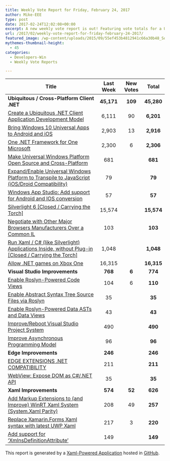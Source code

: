 ```yaml
---
title: Weekly Vote Report for Friday, February 24, 2017
author: Mike-EEE
type: post
date: 2017-02-24T12:02:08+00:00
excerpt: A new weekly vote report is out! Featuring vote totals for a Ubiquitous / Cross-Platform Client .NET (+109 New/45,280 Total), Visual Studio Improvements (+6 New/774 Total), Edge Improvements (+0 New/246 Total), and Xaml Improvements (+52 New/626 Total).
url: /2017/02/weekly-vote-report-for-friday-february-24-2017/
featured_image: /wp-content/uploads/2015/09/55ef453b4812941c66a30b48_Social-Profile-Thick-2561.png
mythemes-thumbnail-height:
  - 45
categories:
  - Developers-Win
  - Weekly Vote Reports

---
```

| Title                                                                                                    | Last Week  |      <span class="new">New Votes</span>       |   Total    |
| -------------------------------------------------------------------------------------------------------- |:----------:|:---------------------------------------------:|:----------:|
| **Ubiquitous / Cross-Platform Client .NET**                                                              | **45,171** | <span class="new"><strong>109</strong></span> | **45,280** |
| [Create a Ubiquitous .NET Client Application Development Model][1]                                       |   6,111    |          <span class="new">90</span>          | **6,201**  |
| [Bring Windows 10 Universal Apps to Android and iOS][2]                                                  |   2,903    |          <span class="new">13</span>          | **2,916**  |
| [One .NET Framework for One Microsoft][3]                                                                |   2,300    |          <span class="new">6</span>           | **2,306**  |
| [Make Universal Windows Platform Open Source and Cross-Platform][4]                                      |    681     |           <span class="new"></span>           |  **681**   |
| [Expand/Enable Universal Windows Platform to Transpile to JavaScript (iOS/Droid Compatibility)][5]       |     79     |           <span class="new"></span>           |   **79**   |
| [Windows App Studio: Add support for Android and IOS conversion][6]                                      |     57     |           <span class="new"></span>           |   **57**   |
| [Silverlight 6 [Closed / Carrying the Torch]][7]                                                         |   15,574   |           <span class="new"></span>           | **15,574** |
| [Negotiate with Other Major Browsers Manufacturers Over a Common IL][8]                                  |    103     |           <span class="new"></span>           |  **103**   |
| [Run Xaml / C# (like Silverlight) Applications Inside, without Plug-in [Closed / Carrying the Torch]][9] |   1,048    |           <span class="new"></span>           | **1,048**  |
| [Allow .NET games on Xbox One][10]                                                                       |   16,315   |           <span class="new"></span>           | **16,315** |
| **Visual Studio Improvements**                                                                           |  **768**   |  <span class="new"><strong>6</strong></span>  |  **774**   |
| [Enable Roslyn-Powered Code Views][11]                                                                   |    104     |          <span class="new">6</span>           |  **110**   |
| [Enable Abstract Syntax Tree Source Files via Roslyn][12]                                                |     35     |           <span class="new"></span>           |   **35**   |
| [Enable Roslyn-Powered Data ASTs and Data Views][13]                                                     |     43     |           <span class="new"></span>           |   **43**   |
| [Improve/Reboot Visual Studio Project System][14]                                                        |    490     |           <span class="new"></span>           |  **490**   |
| [Improve Asynchronous Programming Model][15]                                                             |     96     |           <span class="new"></span>           |   **96**   |
| **Edge Improvements**                                                                                    |  **246**   |  <span class="new"><strong></strong></span>   |  **246**   |
| [EDGE EXTENSIONS .NET COMPATIBILITY][16]                                                                 |    211     |           <span class="new"></span>           |  **211**   |
| [WebView: Expose DOM as C#/.NET API][17]                                                                 |     35     |           <span class="new"></span>           |   **35**   |
| **Xaml Improvements**                                                                                    |  **574**   | <span class="new"><strong>52</strong></span>  |  **626**   |
| [Add Markup Extensions to (and Improve) WinRT Xaml System (System.Xaml Parity)][18]                      |    208     |          <span class="new">49</span>          |  **257**   |
| [Replace Xamarin.Forms Xaml syntax with latest UWP Xaml][19]                                             |    217     |          <span class="new">3</span>           |  **220**   |
| [Add support for &#8216;XmlnsDefinitionAttribute&#8217;][20]                                             |    149     |           <span class="new"></span>           |  **149**   |

This report is generated by a [Xaml-Powered Application][21] hosted in [GitHub][22].

 [1]: http://visualstudio.uservoice.com/forums/121579-visual-studio/suggestions/10027638-create-a-ubiquitous-net-client-application-develo
 [2]: https://visualstudio.uservoice.com/forums/121579-visual-studio-2015/suggestions/8912350-bring-windows-10-universal-apps-to-android-and-ios
 [3]: http://visualstudio.uservoice.com/forums/121579-visual-studio-2015/suggestions/4249140-one-net-framework-for-one-microsoft
 [4]: https://wpdev.uservoice.com/forums/110705-dev-platform/suggestions/7989744-make-universal-windows-platform-open-source-and-cr
 [5]: https://wpdev.uservoice.com/forums/110705-dev-platform/suggestions/7897380-expand-enable-universal-windows-platform-to-transp
 [6]: https://wpdev.uservoice.com/forums/216486-windows-app-studio/suggestions/9550647-add-support-for-andriod-and-ios-conversion
 [7]: http://visualstudio.uservoice.com/forums/121579-visual-studio/suggestions/3556619-silverlight-6
 [8]: https://wpdev.uservoice.com/forums/257854-microsoft-edge-developer/suggestions/11392869-negociate-with-other-major-browsers-maufacturers-o
 [9]: https://wpdev.uservoice.com/forums/257854-microsoft-edge-developer/suggestions/8022150-run-xaml-c-like-silverlight-applications-ins
 [10]: https://visualstudio.uservoice.com/forums/121579-visual-studio-2015/suggestions/4233646-allow-net-games-on-xbox-one
 [11]: http://visualstudio.uservoice.com/forums/121579-visual-studio/suggestions/10020390-enable-roslyn-powered-code-views
 [12]: http://visualstudio.uservoice.com/forums/121579-visual-studio-2015/suggestions/7066885-enable-abstract-syntax-tree-source-files-via-rosly
 [13]: http://visualstudio.uservoice.com/forums/121579-visual-studio/suggestions/10020525-enable-roslyn-powered-data-asts-and-data-views
 [14]: http://visualstudio.uservoice.com/forums/121579-visual-studio/suggestions/9347001-improve-reboot-visual-studio-project-system
 [15]: http://visualstudio.uservoice.com/forums/121579-visual-studio/suggestions/9126493-improve-asynchronous-programming-model
 [16]: https://wpdev.uservoice.com/forums/257854-microsoft-edge-developer/suggestions/9467958-edge-extensions-net-compatibility
 [17]: https://wpdev.uservoice.com/forums/110705-dev-platform/suggestions/9126583-webview-expose-dom-as-c-net-api
 [18]: https://wpdev.uservoice.com/forums/110705-dev-platform/suggestions/7232264-add-markup-extensions-to-and-improve-winrt-xaml
 [19]: https://wpdev.uservoice.com/forums/110705-universal-windows-platform/suggestions/13279557-replace-xamarin-forms-xaml-syntax-with-latest-uwp
 [20]: https://wpdev.uservoice.com/forums/110705-universal-windows-platform/suggestions/9523650-add-support-for-xmlnsdefinitionattribute
 [21]: https://imgflip.com/i/h6ho2
 [22]: https://github.com/DevelopersWin/VoteReporter